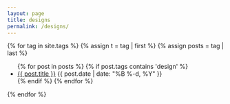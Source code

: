 ```yaml
---
layout: page
title: designs
permalink: /designs/
---
```

{% for tag in site.tags %}
  {% assign t = tag | first %}
  {% assign posts = tag | last %}

<ul>
{% for post in posts %}
  {% if post.tags contains 'design' %}
  <li>
    <a href="{{ post.url }}">{{ post.title }}</a>
    <span class="date">{{ post.date | date: "%B %-d, %Y"  }}</span>
  </li>
  {% endif %}
{% endfor %}
</ul>
{% endfor %}
